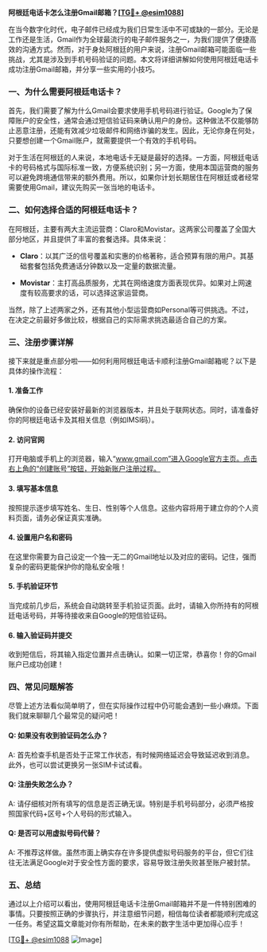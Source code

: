 **阿根廷电话卡怎么注册Gmail邮箱？[[TG💪+ @esim1088](https://t.me/s/esim1088)]**

在当今数字化时代，电子邮件已经成为我们日常生活中不可或缺的一部分。无论是工作还是生活，Gmail作为全球最流行的电子邮件服务之一，为我们提供了便捷高效的沟通方式。然而，对于身处阿根廷的用户来说，注册Gmail邮箱可能面临一些挑战，尤其是涉及到手机号码验证的问题。本文将详细讲解如何使用阿根廷电话卡成功注册Gmail邮箱，并分享一些实用的小技巧。

### 一、为什么需要阿根廷电话卡？

首先，我们需要了解为什么Gmail会要求使用手机号码进行验证。Google为了保障账户的安全性，通常会通过短信验证码来确认用户的身份。这种做法不仅能够防止恶意注册，还能有效减少垃圾邮件和网络诈骗的发生。因此，无论你身在何处，只要想创建一个Gmail账户，就需要提供一个有效的手机号码。

对于生活在阿根廷的人来说，本地电话卡无疑是最好的选择。一方面，阿根廷电话卡的号码格式与国际标准一致，方便系统识别；另一方面，使用本国运营商的服务可以避免跨境通信带来的额外费用。所以，如果你计划长期居住在阿根廷或者经常需要使用Gmail，建议先购买一张当地的电话卡。

### 二、如何选择合适的阿根廷电话卡？

在阿根廷，主要有两大主流运营商：Claro和Movistar。这两家公司覆盖了全国大部分地区，并且提供了丰富的套餐选择。具体来说：

- **Claro**：以其广泛的信号覆盖和实惠的价格著称，适合预算有限的用户。其基础套餐包括免费通话分钟数以及一定量的数据流量。
  
- **Movistar**：主打高品质服务，尤其在网络速度方面表现优异。如果对上网速度有较高要求的话，可以选择这家运营商。

当然，除了上述两家之外，还有其他小型运营商如Personal等可供挑选。不过，在决定之前最好多做比较，根据自己的实际需求挑选最适合自己的方案。

### 三、注册步骤详解

接下来就是重点部分啦——如何利用阿根廷电话卡顺利注册Gmail邮箱呢？以下是具体的操作流程：

#### 1. 准备工作
确保你的设备已经安装好最新的浏览器版本，并且处于联网状态。同时，请准备好你的阿根廷电话卡及其相关信息（例如IMSI码）。

#### 2. 访问官网
打开电脑或手机上的浏览器，输入“www.gmail.com”进入Google官方主页。点击右上角的“创建账号”按钮，开始新账户注册过程。

#### 3. 填写基本信息
按照提示逐步填写姓名、生日、性别等个人信息。这些内容将用于建立你的个人资料页面，请务必保证真实准确。

#### 4. 设置用户名和密码
在这里你需要为自己设定一个独一无二的Gmail地址以及对应的密码。记住，强而复杂的密码更能保护你的隐私安全哦！

#### 5. 手机验证环节
当完成前几步后，系统会自动跳转至手机验证页面。此时，请输入你所持有的阿根廷电话号码，并等待接收来自Google的短信验证码。

#### 6. 输入验证码并提交
收到短信后，将其输入指定位置并点击确认。如果一切正常，恭喜你！你的Gmail账户已成功创建！

### 四、常见问题解答

尽管上述方法看似简单明了，但在实际操作过程中仍可能会遇到一些小麻烦。下面我们就来聊聊几个最常见的疑问吧！

#### Q: 如果没有收到验证码怎么办？
A: 首先检查手机是否处于正常工作状态，有时候网络延迟会导致延迟收到消息。此外，也可以尝试更换另一张SIM卡试试看。

#### Q: 注册失败怎么办？
A: 请仔细核对所有填写的信息是否正确无误。特别是手机号码部分，必须严格按照国家代码+区号+个人号码的形式输入。

#### Q: 是否可以用虚拟号码代替？
A: 不推荐这样做。虽然市面上确实存在许多提供虚拟号码服务的平台，但它们往往无法满足Google对于安全性方面的要求，容易导致注册失败甚至账户被封禁。

### 五、总结

通过以上介绍可以看出，使用阿根廷电话卡注册Gmail邮箱并不是一件特别困难的事情。只要按照正确的步骤执行，并注意细节问题，相信每位读者都能顺利完成这一任务。希望这篇文章能对你有所帮助，在未来的数字生活中更加得心应手！

[[TG💪+ @esim1088](https://t.me/s/esim1088) ![Image](https://i.postimg.cc/4NQfJmqS/Snipaste-2025-05-13-00-14-12.png)]